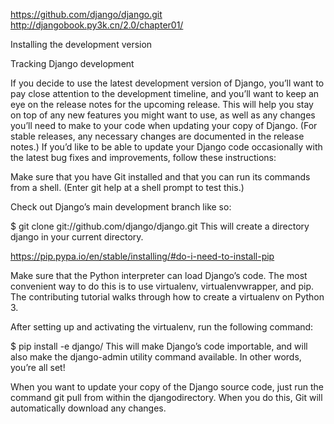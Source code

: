 https://github.com/django/django.git
http://djangobook.py3k.cn/2.0/chapter01/

Installing the development version

Tracking Django development

If you decide to use the latest development version of Django, you’ll want to pay close attention to the development timeline, and you’ll want to keep an eye on the release notes for the upcoming release. This will help you stay on top of any new features you might want to use, as well as any changes you’ll need to make to your code when updating your copy of Django. (For stable releases, any necessary changes are documented in the release notes.)
If you’d like to be able to update your Django code occasionally with the latest bug fixes and improvements, follow these instructions:

Make sure that you have Git installed and that you can run its commands from a shell. (Enter git help at a shell prompt to test this.)

Check out Django’s main development branch like so:

$ git clone git://github.com/django/django.git
This will create a directory django in your current directory.

https://pip.pypa.io/en/stable/installing/#do-i-need-to-install-pip

Make sure that the Python interpreter can load Django’s code. The most convenient way to do this is to use virtualenv, virtualenvwrapper, and pip. The contributing tutorial walks through how to create a virtualenv on Python 3.

After setting up and activating the virtualenv, run the following command:

$ pip install -e django/
This will make Django’s code importable, and will also make the django-admin utility command available. In other words, you’re all set!

When you want to update your copy of the Django source code, just run the command git pull from within the djangodirectory. When you do this, Git will automatically download any changes.


